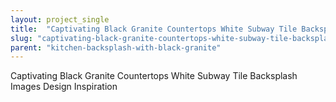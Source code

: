 ```yaml
---
layout: project_single
title:  "Captivating Black Granite Countertops White Subway Tile Backsplash Images Design Inspiration"
slug: "captivating-black-granite-countertops-white-subway-tile-backsplash-images-design-inspiration"
parent: "kitchen-backsplash-with-black-granite"
---
```

Captivating Black Granite Countertops White Subway Tile Backsplash Images Design Inspiration